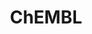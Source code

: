 ---
bigquery: https://console.cloud.google.com/bigquery?p=patents-public-data&d=ebi_chembl&page=dataset
citation: '"The ChEMBL database in 2017." Anna Gaulton, Anne Hersey, Michał Nowotka,
  A Patrícia Bento, Jon Chambers, David Mendez, Prudence Mutowo, Francis Atkinson,
  Louisa J Bellis, Elena Cibrián-Uhalte, Mark Davies, Nathan Dedman, Anneli Karlsson,
  María Paula Magariños, John P Overington, George Papadatos, Ines Smit, Andrew R
  Leach Nucleic acids Research (2017) 45 (Database Issue), D945-D954'
contributors: European Bioinformatics Institute
cost: None
description: ChEMBL Data is a manually curated database of small molecules used in
  drug discovery, including information about existing patented drugs.
documentation: 'schema: https://www.ebi.ac.uk/chembl/db_schema


  '
last_edit: 04/10/2022, 03:01:04
location: https://console.cloud.google.com/marketplace/product/google_patents_public_datasets/chembl
maintained_by: EMBL-EBI, an outstation of European Molecular Biology Laboratory
related_publications: '

  ChEMBL: towards direct deposition of bioassay data.


  Mendez D, Gaulton A, Bento AP, Chambers J, De Veij M, Félix E, Magariños MP, Mosquera
  JF, Mutowo P, Nowotka M, Gordillo-Marañón M, Hunter F, Junco L, Mugumbate G, Rodriguez-Lopez
  M, Atkinson F, Bosc N, Radoux CJ, Segura-Cabrera A, Hersey A, Leach AR.


  — Nucleic Acids Res. 2019; 47(D1):D930-D940. doi: 10.1093/nar/gky1075

  '
schema_fields:
- frac_code
- level2
- mec_id
- withdrawn_flag
- country
- data_validity_comment
- delist_flag
- hba
- l2
- acd_most_bpka
- acd_most_apka
- assay_param_id
- entity_id
- level3
- aidx
- db_version
- submission_date
- component_type
- bei
- molsyn_id
- hba_lipinski
- journal
- mol_hrac_id
- db_source
- ref_url
- cx_logp
- applicant_full_name
- tid
- accession
- parent_type
- normal_range_min
- molecular_mechanism
- cell_id
- bao_id
- psa
- withdrawn_country
- rgid
- prod_pat_id
- relationship
- end_position
- mw_monoisotopic
- withdrawn_reason
- version
- innovator_company
- assay_tissue
- mc_tax_id
- efo_term
- name
- indref_id
- action_type
- previous_company
- component_synonym
- protein_class_id
- src_compound_id
- compd_id
- direct_interaction
- drug_record_id
- assay_tax_id
- cell_ontology_id
- activity_id
- mutation
- pubmed_id
- acd_logd
- subgroup
- topical
- usan_stem_id
- mechanism_comment
- prodrug
- ddd_units
- max_phase
- canonical_smiles
- units
- upper_value
- compsyn_id
- clo_id
- domain_name
- ref_type
- sei
- predbind_id
- drug_substance_flag
- molfile
- entity_type
- pchembl_value
- major_class
- parameter_type
- max_phase_for_ind
- compound_name
- oral
- class_level
- rtb
- ass_cls_map_id
- annotation
- approval_date
- relation
- mol_irac_id
- log_id
- first_approval
- short_name
- text_value
- alert_set_id
- natural_product
- src_description
- ref_id
- first_in_class
- job_id
- confidence_score
- qudt_units
- tax_id
- curated_by
- mc_target_accession
- num_alerts
- type
- site_name
- enzyme_tid
- acd_logp
- level5
- hrac_class_id
- level2_description
- cell_name
- homologue
- orig_description
- warning_country
- stem_class
- domain_type
- cidx
- cell_description
- l7
- warnref_id
- mecref_id
- pathway_key
- confidence
- caloha_id
- syn_type
- standard_value
- stat
- last_page
- pref_name
- route
- updated_by
- target_type
- last_active
- status
- parent_molregno
- mol_frac_id
- mw_freebase
- activity_comment
- smarts
- related_tid
- ddd_value
- uo_units
- toid
- molecular_species
- targcomp_id
- comments
- abstract
- met_id
- who_extra
- level1
- patent_id
- src_short_name
- class_type
- assay_desc
- title
- ddd_comment
- pathway_id
- dosed_ingredient
- description
- mechanism_of_action
- warning_type
- qed_weighted
- normal_range_max
- alert_name
- availability_type
- level4_description
- assay_type
- src_assay_id
- parent_go_id
- sitecomp_id
- hbd_lipinski
- heavy_atoms
- withdrawn_year
- go_id
- black_box_warning
- l5
- updated_on
- published_relation
- activity_count
- company
- binding_site_comment
- l8
- relationship_desc
- cell_source_tax_id
- assay_organism
- hbd
- published_value
- patent_use_code
- stem
- assay_cell_type
- bto_id
- ridx
- metabolite_record_id
- ap_id
- nda_type
- co_stem_id
- atc_code
- standard_text_value
- mc_target_name
- standard_type
- sequence_md5sum
- year
- l3
- ddd_admr
- warning_id
- sequence
- standard_units
- priority
- site_residues
- aromatic_rings
- protein_class_synonym
- helm_notation
- research_stem
- start_position
- volume
- therapeutic_flag
- species_group_flag
- mc_organism
- standard_inchi
- formulation_id
- warning_description
- comp_go_id
- chebi_par_id
- parenteral
- cpd_str_alert_id
- polymer_flag
- assay_id
- drugind_id
- met_comment
- l1
- indication_class
- mesh_id
- potential_duplicate
- irac_class_id
- component_id
- doc_type
- parent_id
- variant_id
- oc_id
- definition
- structure_type
- idx
- value
- domain_description
- cl_lincs_id
- assay_category
- label
- metref_id
- source
- site_id
- path
- hrac_code
- met_conversion
- active_molregno
- published_type
- src_id
- num_ro5_violations
- cx_logd
- cellosaurus_id
- level3_description
- bao_endpoint
- strength
- enzyme_name
- drug_product_flag
- std_act_id
- downgraded
- biocomp_id
- who_name
- cell_source_tissue
- doc_id
- assay_class_id
- cx_most_apka
- warning_class
- l6
- level1_description
- relationship_type
- cx_most_bpka
- domain_id
- active_ingredient
- uberon_id
- res_stem_id
- alert_id
- compound_key
- published_units
- disease_efficacy
- isoform
- product_id
- authors
- level4
- protein_class_desc
- mesh_heading
- smid
- target_mapping
- assay_strain
- warning_year
- molecule_type
- patent_expire_date
- lle
- protclasssyn_id
- trade_name
- full_mwt
- first_page
- as_id
- standard_inchi_key
- set_name
- ddd_id
- standard_flag
- substrate_record_id
- usan_substem
- curation_comment
- tissue_id
- efo_id
- molregno
- creation_date
- patent_no
- mc_target_type
- source_domain_id
- result_flag
- actsm_id
- targrel_id
- chembl_id
- publication_number
- chirality
- prediction_method
- withdrawn_class
- doi
- record_id
- assay_subcellular_fraction
- inorganic_flag
- assay_test_type
- assay_source
- alogp
- mol_atc_id
- issue
- tid_fixed
- cell_source_organism
- synonyms
- l4
- num_lipinski_ro5_violations
- target_desc
- comp_class_id
- ingredient
- usan_year
- selectivity_comment
- standard_relation
- ad_type
- parameter_value
- le
- standard_upper_value
- usan_stem_definition
- frac_class_id
- dosage_form
- tbl
- aspect
- full_molformula
- usan_stem
- organism
- bao_format
- irac_code
- ro3_pass
shortname: chembl
tags:
- biotechnology
- health
- chemical
- bioinformatics
- medical
terms_of_use: CC BY-SA 3.0
title: ChEMBL
uuid: e232a192-965c-4ec9-904c-155b6dfe56c5
---